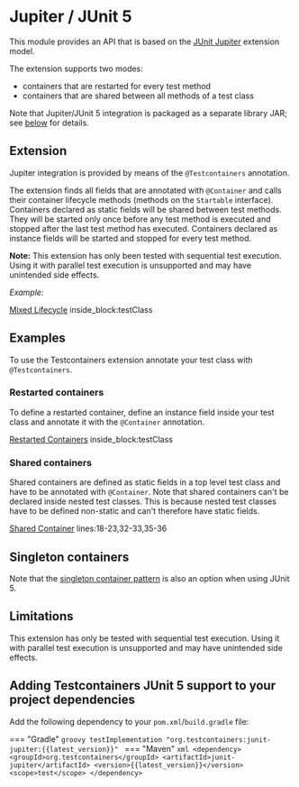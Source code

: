 # Jupiter / JUnit 5

This module provides an API that is based on the [JUnit Jupiter](https://junit.org/junit5/) extension model.

The extension supports two modes:

- containers that are restarted for every test method
- containers that are shared between all methods of a test class

Note that Jupiter/JUnit 5 integration is packaged as a separate library JAR; see [below](#adding-testcontainers-junit-5-support-to-your-project-dependencies) for details.

## Extension

Jupiter integration is provided by means of the `@Testcontainers` annotation.
  
The extension finds all fields that are annotated with `@Container` and calls their container lifecycle 
methods (methods on the `Startable` interface). Containers declared as static fields will be shared between test 
methods. They will be started only once before any test method is executed and stopped after the last test method has 
executed. Containers declared as instance fields will be started and stopped for every test method.
  
**Note:** This extension has only been tested with sequential test execution. Using it with parallel test execution is 
unsupported and may have unintended side effects.
  
*Example:*
<!--codeinclude-->
[Mixed Lifecycle](../../modules/junit-jupiter/src/test/java/org/testcontainers/junit/jupiter/MixedLifecycleTests.java) inside_block:testClass
<!--/codeinclude-->

## Examples

To use the Testcontainers extension annotate your test class with `@Testcontainers`.

### Restarted containers

To define a restarted container, define an instance field inside your test class and annotate it with
the `@Container` annotation.

<!--codeinclude-->
[Restarted Containers](../../modules/junit-jupiter/src/test/java/org/testcontainers/junit/jupiter/TestcontainersNestedRestartedContainerTests.java) inside_block:testClass
<!--/codeinclude-->


### Shared containers

Shared containers are defined as static fields in a top level test class and have to be annotated with `@Container`.
Note that shared containers can't be declared inside nested test classes.
This is because nested test classes have to be defined non-static and can't therefore have static fields.

<!--codeinclude-->
[Shared Container](../../modules/junit-jupiter/src/test/java/org/testcontainers/junit/jupiter/MixedLifecycleTests.java) lines:18-23,32-33,35-36
<!--/codeinclude-->

## Singleton containers

Note that the [singleton container pattern](manual_lifecycle_control.md#singleton-containers) is also an option when
using JUnit 5.

## Limitations

This extension has only be tested with sequential test execution. Using it with parallel test execution is unsupported and may have unintended side effects.

## Adding Testcontainers JUnit 5 support to your project dependencies

Add the following dependency to your `pom.xml`/`build.gradle` file:

=== "Gradle"
    ```groovy
    testImplementation "org.testcontainers:junit-jupiter:{{latest_version}}"
    ```
=== "Maven"
    ```xml
    <dependency>
        <groupId>org.testcontainers</groupId>
        <artifactId>junit-jupiter</artifactId>
        <version>{{latest_version}}</version>
        <scope>test</scope>
    </dependency>
    ```
